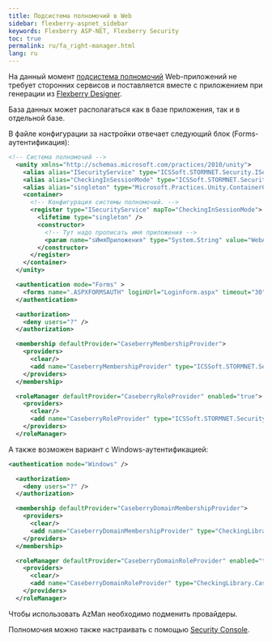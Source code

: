 ```yaml
---
title: Подсистема полномочий в Web
sidebar: flexberry-aspnet_sidebar
keywords: Flexberry ASP-NET, Flexberry Security
toc: true
permalink: ru/fa_right-manager.html
lang: ru
---
```


На данный момент [подсистема полномочий](efs_right-manager-module.html) Web-приложений не требует сторонних сервисов и поставляется вместе с приложением при генерации из [Flexberry Designer](fd_landing_page.html).

База данных может располагаться как в базе приложения, так и в отдельной базе.

В файле конфигурации за настройки отвечает следующий блок (Forms-аутентификация):

```xml  
<!-- Система полномочий -->
  <unity xmlns="http://schemas.microsoft.com/practices/2010/unity">
    <alias alias="ISecurityService" type="ICSSoft.STORMNET.Security.ISecurityService, ICSSoft.STORMNET.DataObject" />
    <alias alias="CheckingInSessionMode" type="ICSSoft.STORMNET.Security.CheckingInSessionMode, CheckingLibrary" />
    <alias alias="singleton" type="Microsoft.Practices.Unity.ContainerControlledLifetimeManager, Microsoft.Practices.Unity" />
    <container>
      <!-- Конфигурация системы полномочий. -->
      <register type="ISecurityService" mapTo="CheckingInSessionMode">
        <lifetime type="singleton" />
        <constructor>
          <!-- Тут надо прописать имя приложения -->
          <param name="sИмяПриложения" type="System.String" value="WebApp" />
        </constructor>
      </register>      
    </container>
  </unity>

  <authentication mode="Forms" >
    <forms name=".ASPXFORMSAUTH" loginUrl="LoginForm.aspx" timeout="30" slidingExpiration="true" />
  </authentication>

  <authorization>
    <deny users="?" />
  </authorization>

  <membership defaultProvider="CaseberryMembershipProvider">
    <providers>
      <clear/>
      <add name="CaseberryMembershipProvider" type="ICSSoft.STORMNET.Security.CaseberryMembershipProvider" applicationName="SLAuthSample"/>
    </providers>
  </membership>

  <roleManager defaultProvider="CaseberryRoleProvider" enabled="true">
    <providers>
      <clear/>
      <add name="CaseberryRoleProvider" type="ICSSoft.STORMNET.Security.CaseberryRoleProvider" />
    </providers>
  </roleManager>
 ```

А также возможен вариант с Windows-аутентификацией:

```xml  
<authentication mode="Windows" />

  <authorization>
    <deny users="?" />
  </authorization>

  <membership defaultProvider="CaseberryDomainMembershipProvider">
    <providers>
      <clear/>
      <add name="CaseberryDomainMembershipProvider" type="CheckingLibrary.Web.CaseberryDomainMembershipProvider, CheckingLibrary" applicationName="SLAuthSample"/>
    </providers>
  </membership>

  <roleManager defaultProvider="CaseberryDomainRoleProvider" enabled="true">
    <providers>
      <clear/>
      <add name="CaseberryDomainRoleProvider" type="CheckingLibrary.CaseberryDomainRoleProvider" applicationName="SLAuthSample" />
    </providers>
  </roleManager>
```

Чтобы использовать AzMan необходимо подменить провайдеры.

Полномочия можно также настраивать с помощью [Security Console](efs_security-console.html).
